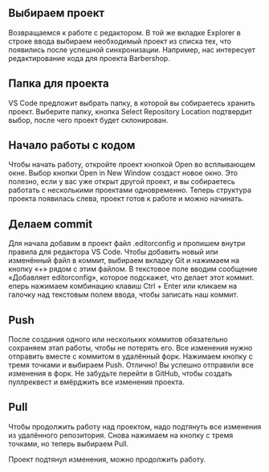 ## Выбираем проект
Возвращаемся к работе с редактором. В той же вкладке Explorer в строке ввода выбираем необходимый проект из списка тех, что появились после успешной синхронизации. Например, нас интересует редактирование кода для проекта Barbershop.

## Папка для проекта
VS Code предложит выбрать папку, в которой вы собираетесь хранить проект. Выберите папку, кнопка Select Repository Location подтвердит выбор, после чего проект будет склонирован.

## Начало работы с кодом
Чтобы начать работу, откройте проект кнопкой Open во всплывающем окне. Выбор кнопки Open in New Window создаст новое окно. Это полезно, если у вас уже открыт другой проект, и вы собираетесь работать с несколькими проектами одновременно.
Теперь структура проекта появилась слева, проект готов к работе и можно начинать.

## Делаем commit

Для начала добавим в проект файл .editorconfig и пропишем внутри правила для редактора VS Code. Чтобы добавить новый или изменённый файл в коммит, выбираем вкладку Git и нажимаем на кнопку «+» рядом с этим файлом.
В текстовое поле вводим сообщение «Добавляет editorconfig», которое подскажет, что делает этот коммит.
еперь нажимаем комбинацию клавиш Ctrl + Enter или кликаем на галочку над текстовым полем ввода, чтобы записать наш коммит.


## Push
После создания одного или нескольких коммитов обязательно сохраняем этап работы, чтобы не потерять его. Все изменения нужно отправить вместе с коммитом в удалённый форк. Нажимаем кнопку с тремя точками и выбираем Push.
Отлично! Вы успешно отправили все изменения в форк. Не забудьте перейти в GitHub, чтобы создать пуллреквест и вмёрджить все изменения проекта.

## Pull
Чтобы продолжить работу над проектом, надо подтянуть все изменения из удалённого репозитория. Снова нажимаем на кнопку с тремя точками, но теперь выбираем Pull.

Проект подтянул изменения, можно продолжить работу.